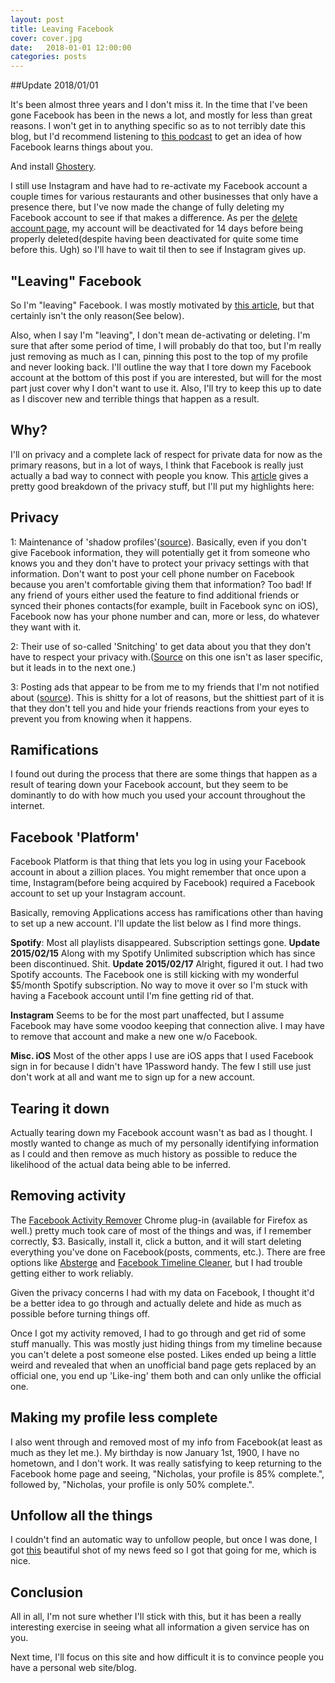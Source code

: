 ```yaml
---
layout: post
title: Leaving Facebook
cover: cover.jpg
date:   2018-01-01 12:00:00
categories: posts
---
```

##Update 2018/01/01

It's been almost three years and I don't miss it.  In the time that I've been gone Facebook has been in the news a lot, and mostly for less than great reasons.  I won't get in to anything specific so as to not terribly date this blog, but I'd recommend listening to [this podcast](https://www.google.com/url?sa=t&rct=j&q=&esrc=s&source=web&cd=1&cad=rja&uact=8&ved=0ahUKEwixyKnsvLjYAhUQ42MKHZG5AZkQFggpMAA&url=https%3A%2F%2Fgimletmedia.com%2Fepisode%2F109-facebook-spying%2F&usg=AOvVaw0G1Ekg8p_DWLbD2jE3knCH) to get an idea of how Facebook learns things about you.

And install [Ghostery](https://www.ghostery.com/).

I still use Instagram and have had to re-activate my Facebook account a couple times for various restaurants and other businesses that only have a presence there, but I've now made the change of fully deleting my Facebook account to see if that makes a difference.  As per the [delete account page](https://www.facebook.com/help/delete_account), my account will be deactivated for 14 days before being properly deleted(despite having been deactivated for quite some time before this.  Ugh) so I'll have to wait til then to see if Instagram gives up.



## "Leaving" Facebook

So I'm "leaving" Facebook.  I was mostly motivated by [this article](http://saintsal.com/facebook/), but that certainly isn't the only reason(See below).

Also, when I say I'm "leaving", I don't mean de-activating or deleting.  I'm sure that after some period of time, I will probably do that too, but I'm really just removing as much as I can, pinning this post to the top of my profile and never looking back.  I'll outline the way that I tore down my Facebook account at the bottom of this post if you are interested, but will for the most part just cover why I don't want to use it.  Also, I'll try to keep this up to date as I discover new and terrible things that happen as a result.

## Why?

I'll on privacy and a complete lack of respect for private data for now as the primary reasons, but in a lot of ways, I think that Facebook is really just actually a bad way to connect with people you know.  This [article](http://saintsal.com/facebook/) gives a pretty good breakdown of the privacy stuff, but I'll put my highlights here:

## Privacy

1: Maintenance of 'shadow profiles'([source](http://www.digitaltrends.com/social-media/what-exactly-is-a-facebook-shadow-profile/)).  Basically, even if you don't give Facebook information, they will potentially get it from someone who knows you and they don't have to protect your privacy settings with that information.  Don't want to post your cell phone number on Facebook because you aren't comfortable giving them that information?  Too bad!  If any friend of yours either used the feature to find additional friends or synced their phones contacts(for example, built in Facebook sync on iOS), Facebook now has your phone number and can, more or less, do whatever they want with it.

2: Their use of so-called 'Snitching' to get data about you that they don't have to respect your privacy with.([Source](http://www.digitaltrends.com/social-media/facebook-snitch-on-friends-that-arent-using-real-names/) on this one isn't as laser specific, but it leads in to the next one.)

3: Posting ads that appear to be from me to my friends that I'm not notified about ([source](http://www.forbes.com/sites/anthonykosner/2013/01/21/facebook-is-recycling-your-likes-to-promote-stories-youve-never-seen-to-all-your-friends/)).  This is shitty for a lot of reasons, but the shittiest part of it is that they don't tell you and hide your friends reactions from your eyes to prevent you from knowing when it happens.


## Ramifications
I found out during the process that there are some things that happen as a result of tearing down your Facebook account, but they seem to be dominantly to do with how much you used your account throughout the internet.

## Facebook 'Platform'
Facebook Platform is that thing that lets you log in using your Facebook account in about a zillion places.  You might remember that once upon a time, Instagram(before being acquired by Facebook) required a Facebook account to set up your Instagram account.

Basically, removing Applications access has ramifications other than having to set up a new account.  I'll update the list below as I find more things.

**Spotify**: Most all playlists disappeared.  Subscription settings gone.  **Update 2015/02/15** Along with my Spotify Unlimited subscription which has since been discontinued.  Shit. **Update 2015/02/17** Alright, figured it out.  I had two Spotify accounts.  The Facebook one is still kicking with my wonderful $5/month Spotify subscription.  No way to move it over so I'm stuck with having a Facebook account until I'm fine getting rid of that.

**Instagram** Seems to be for the most part unaffected, but I assume Facebook may have some voodoo keeping that connection alive.  I may have to remove that account and make a new one w/o Facebook.

**Misc. iOS** Most of the other apps I use are iOS apps that I used Facebook sign in for because I didn't have 1Password handy.  The few I still use just don't work at all and want me to sign up for a new account.


## Tearing it down
Actually tearing down my Facebook account wasn't as bad as I thought.  I mostly wanted to change as much of my personally identifying information as I could and then remove as much history as possible to reduce the likelihood of the actual data being able to be inferred.

## Removing activity
The [Facebook Activity Remover](http://activityremover.com/) Chrome plug-in (available for Firefox as well.) pretty much took care of most of the things and was, if I remember correctly, $3.  Basically, install it, click a button, and it will start deleting everything you've done on Facebook(posts, comments, etc.).  There are free options like [Absterge](http://userscripts-mirror.org/scripts/show/122073) and [Facebook Timeline Cleaner](http://userscripts-mirror.org/scripts/show/151426), but I had trouble getting either to work reliably.

Given the privacy concerns I had with my data on Facebook, I thought it'd be a better idea to go through and actually delete and hide as much as possible before turning things off.

Once I got my activity removed, I had to go through and get rid of some stuff manually.  This was mostly just hiding things from my timeline because you can't delete a post someone else posted.  Likes ended up being a little weird and revealed that when an unofficial band page gets replaced by an official one, you end up 'Like-ing' them both and can only unlike the official one.

## Making my profile less complete
I also went through and removed most of my info from Facebook(at least as much as they let me.).  My birthday is now January 1st, 1900, I have no hometown, and I don't work.  It was really satisfying to keep returning to the Facebook home page and seeing, "Nicholas, your profile is 85% complete.", followed by, "Nicholas, your profile is only 50% complete.".

## Unfollow all the things
I couldn't find an automatic way to unfollow people, but once I was done, I got [this](https://s3.amazonaws.com/f.cl.ly/items/3B2o1p283y270k050y0Z/noposts.png) beautiful shot of my news feed so I got that going for me, which is nice.


## Conclusion
All in all, I'm not sure whether I'll stick with this, but it has been a really interesting exercise in seeing what all information a given service has on you.

Next time, I'll focus on this site and how difficult it is to convince people you have a personal web site/blog.
